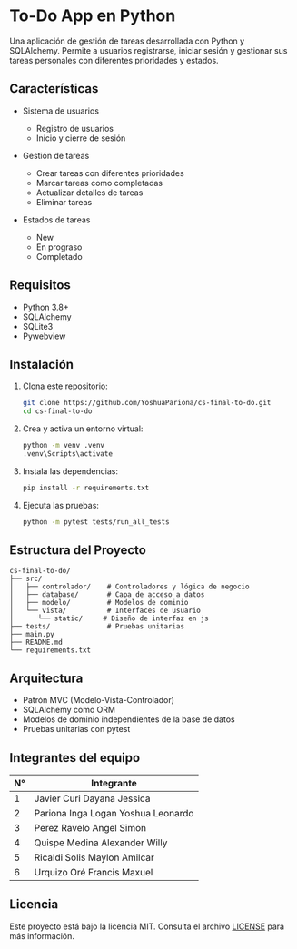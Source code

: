# To-Do App en Python

Una aplicación de gestión de tareas desarrollada con Python y SQLAlchemy. Permite a usuarios registrarse, iniciar sesión y gestionar sus tareas personales con diferentes prioridades y estados.

## Características

- Sistema de usuarios
   - Registro de usuarios
   - Inicio y cierre de sesión

- Gestión de tareas
   - Crear tareas con diferentes prioridades
   - Marcar tareas como completadas
   - Actualizar detalles de tareas
   - Eliminar tareas

-  Estados de tareas
   - New
   - En prograso
   - Completado

## Requisitos

- Python 3.8+
- SQLAlchemy
- SQLite3
- Pywebview

## Instalación

1. Clona este repositorio:
   ```bash
   git clone https://github.com/YoshuaPariona/cs-final-to-do.git
   cd cs-final-to-do
   ```

2. Crea y activa un entorno virtual:
   ```bash
   python -m venv .venv
   .venv\Scripts\activate
   ```

3. Instala las dependencias:
   ```bash
   pip install -r requirements.txt
   ```

4. Ejecuta las pruebas:
   ```bash
   python -m pytest tests/run_all_tests
   ```

## Estructura del Proyecto

```
cs-final-to-do/
├── src/
│   ├── controlador/    # Controladores y lógica de negocio
│   ├── database/       # Capa de acceso a datos
│   ├── modelo/         # Modelos de dominio
│   └── vista/          # Interfaces de usuario
│      └── static/     # Diseño de interfaz en js
├── tests/              # Pruebas unitarias
├── main.py
├── README.md
└── requirements.txt
```

## Arquitectura

- Patrón MVC (Modelo-Vista-Controlador)
- SQLAlchemy como ORM
- Modelos de dominio independientes de la base de datos
- Pruebas unitarias con pytest

## Integrantes del equipo

| N° | Integrante |
|----|------------|
| 1 | Javier Curi Dayana Jessica |
| 2 | Pariona Inga Logan Yoshua Leonardo |
| 3 | Perez Ravelo Angel Simon |
| 4 | Quispe Medina Alexander Willy |
| 5 | Ricaldi Solis Maylon Amilcar |
| 6 | Urquizo Oré Francis Maxuel |

## Licencia

Este proyecto está bajo la licencia MIT. Consulta el archivo [LICENSE](LICENSE) para más información.
